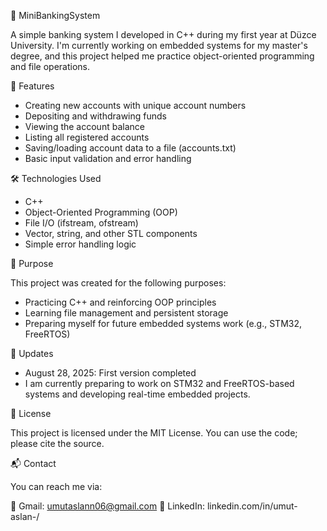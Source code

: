 🏦 MiniBankingSystem

A simple banking system I developed in C++ during my first year at Düzce University. I'm currently working on embedded systems for my master's degree, and this project helped me practice object-oriented programming and file operations.

🚀 Features

- Creating new accounts with unique account numbers
- Depositing and withdrawing funds
- Viewing the account balance
- Listing all registered accounts
- Saving/loading account data to a file (accounts.txt)
- Basic input validation and error handling

🛠️ Technologies Used

- C++
- Object-Oriented Programming (OOP)
- File I/O (ifstream, ofstream)
- Vector, string, and other STL components
- Simple error handling logic

📌 Purpose

This project was created for the following purposes:

- Practicing C++ and reinforcing OOP principles
- Learning file management and persistent storage
- Preparing myself for future embedded systems work (e.g., STM32, FreeRTOS)

📅 Updates

- August 28, 2025: First version completed
- I am currently preparing to work on STM32 and FreeRTOS-based systems and developing real-time embedded projects.


📄 License

This project is licensed under the MIT License.
You can use the code; please cite the source.

📬 Contact

You can reach me via:

📧 Gmail: umutaslann06@gmail.com
💼 LinkedIn: linkedin.com/in/umut-aslan-/
